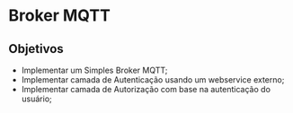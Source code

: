 # Broker MQTT

## Objetivos
 * Implementar um Simples Broker MQTT;
 * Implementar camada de Autenticação usando um webservice externo;
 * Implementar camada de Autorização com base na autenticação do usuário;